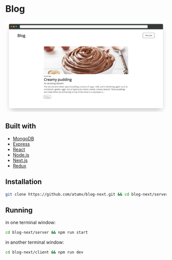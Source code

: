 # Blog

![](assets/preview.png)

## Built with

- [MongoDB](https://www.mongodb.com/)
- [Express](https://expressjs.com/)
- [React](https://reactjs.org/)
- [Node.js](https://nodejs.org/en/)
- [Next.js](https://nextjs.org/)
- [Redux](https://redux.js.org/)

## Installation

```sh
git clone https://github.com/atumv/blog-next.git && cd blog-next/server && npm i && cd ../client && npm i
```

## Running

in one terminal window:
```sh
cd blog-next/server && npm run start
```
in another terminal window:
```sh
cd blog-next/client && npm run dev
```
